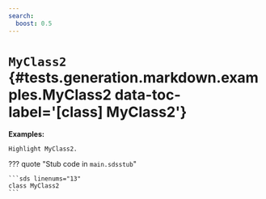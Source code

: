 ```yaml
---
search:
  boost: 0.5
---
```


[//]: # (DO NOT EDIT THIS FILE DIRECTLY. Instead, edit the corresponding stub file and execute `npm run docs:api`.)

# <code class="doc-symbol doc-symbol-class"></code> `MyClass2` {#tests.generation.markdown.examples.MyClass2 data-toc-label='[class] MyClass2'}

**Examples:**

```sds hl_lines="1"
Highlight MyClass2.
```

??? quote "Stub code in `main.sdsstub`"

    ```sds linenums="13"
    class MyClass2
    ```
